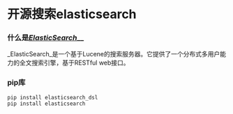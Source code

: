 # 开源搜索elasticsearch

### 什么是[_ElasticSearch_](https://github.com/elastic/elasticsearch)\_\_

_ElasticSearch_是一个基于Lucene的搜索服务器。它提供了一个分布式多用户能力的全文搜索引擎，基于RESTful web接口。 

### pip库



```text
pip install elasticsearch_dsl
pip install elasticsearch
```

